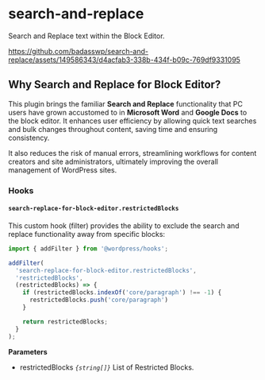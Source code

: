 # search-and-replace
Search and Replace text within the Block Editor.

https://github.com/badasswp/search-and-replace/assets/149586343/d4acfab3-338b-434f-b09c-769df9331095

## Why Search and Replace for Block Editor?

This plugin brings the familiar __Search and Replace__ functionality that PC users have grown accustomed to in __Microsoft Word__ and __Google Docs__ to the block editor. It enhances user efficiency by allowing quick text searches and bulk changes throughout content, saving time and ensuring consistency.

It also reduces the risk of manual errors, streamlining workflows for content creators and site administrators, ultimately improving the overall management of WordPress sites.

### Hooks

#### `search-replace-for-block-editor.restrictedBlocks`

This custom hook (filter) provides the ability to exclude the search and replace functionality away from specific blocks:

```js
import { addFilter } from '@wordpress/hooks';

addFilter(
  'search-replace-for-block-editor.restrictedBlocks',
  'restrictedBlocks',
  (restrictedBlocks) => {
    if (restrictedBlocks.indexOf('core/paragraph') !== -1) {
      restrictedBlocks.push('core/paragraph')
    }

    return restrictedBlocks;
  }
);
```

**Parameters**

- restrictedBlocks _`{string[]}`_ List of Restricted Blocks.
